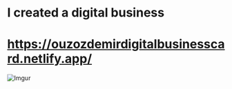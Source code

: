 # I created a digital business
# https://ouzozdemirdigitalbusinesscard.netlify.app/
![Imgur](https://imgur.com/WryErMm.png)   
